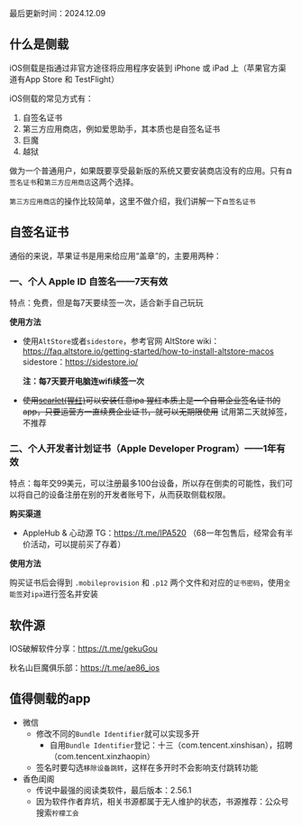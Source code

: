 最后更新时间：2024.12.09

## 什么是侧载

iOS侧载是指通过非官方途径将应用程序安装到 iPhone 或 iPad 上（苹果官方渠道有App Store 和 TestFlight）

iOS侧载的常见方式有：

1. 自签名证书
2. 第三方应用商店，例如爱思助手，其本质也是自签名证书
3. 巨魔
4. 越狱



做为一个普通用户，如果既要享受最新版的系统又要安装商店没有的应用。只有`自签名证书`和`第三方应用商店`这两个选择。

`第三方应用商店`的操作比较简单，这里不做介绍，我们讲解一下`自签名证书`



## 自签名证书

通俗的来说，苹果证书是用来给应用“盖章”的，主要用两种：

### 一、个人 Apple ID 自签名——7天有效

特点：免费，但是每7天要续签一次，适合新手自己玩玩

**使用方法**

- 使用`AltStore`或者`sidestore`，参考官网
  AltStore wiki：https://faq.altstore.io/getting-started/how-to-install-altstore-macos
  sidestore：https://sidestore.io/

  **注：每7天要开电脑连wifi续签一次**

- ~~使用[scarlet(猩红)](https://usescarlet.com/)可以安装任意ipa
  猩红本质上是一个自带企业签名证书的app，只要运营方一直续费企业证书，就可以无期限使用~~
  试用第二天就掉签，不推荐



### 二、个人开发者计划证书（Apple Developer Program）——1年有效

特点：每年交99美元，可以注册最多100台设备，所以存在倒卖的可能性，我们可以将自己的设备注册在别的开发者账号下，从而获取侧载权限。



**购买渠道**

- AppleHub & 心动源 TG：https://t.me/IPA520 （68一年包售后，经常会有半价活动，可以提前买了存着）

**使用方法**

购买证书后会得到 `.mobileprovision` 和 `.p12` 两个文件和对应的`证书密码`，使用`全能签`对`ipa`进行签名并安装



## 软件源

IOS破解软件分享：https://t.me/gekuGou

秋名山巨魔俱乐部：https://t.me/ae86_ios



## 值得侧载的app

- 微信
  - 修改不同的`Bundle Identifier`就可以实现多开
    - 自用`Bundle Identifier`登记：十三（com.tencent.xinshisan），招聘（com.tencent.xinzhaopin）
  - 签名时要勾选`移除设备跳转`，这样在多开时不会影响支付跳转功能
- 香色闺阁
  - 传说中最强的阅读类软件，最后版本：2.56.1
  - 因为软件作者弃坑，相关书源都属于无人维护的状态，书源推荐：公众号搜索`柠檬工会`



